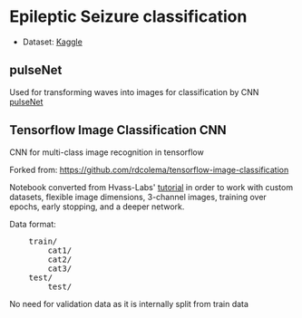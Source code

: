 # Epileptic Seizure classification
- Dataset: [Kaggle](https://www.kaggle.com/chaditya95/epileptic-seizures-dataset)
## pulseNet
Used for transforming waves into images for classification by CNN<br>
[pulseNet](https://github.com/ankurparihar/pulseNet)<br>

## Tensorflow Image Classification CNN
CNN for multi-class image recognition in tensorflow

Forked from: https://github.com/rdcolema/tensorflow-image-classification

Notebook converted from Hvass-Labs' <a href="https://github.com/Hvass-Labs/TensorFlow-Tutorials/blob/master/02_Convolutional_Neural_Network.ipynb" >tutorial</a> in order to work with custom datasets, flexible image dimensions, 3-channel images, training over epochs, early stopping, and a deeper network.

Data format:
<pre>
	train/
		cat1/
		cat2/
		cat3/
	test/
		test/
</pre>
No need for validation data as it is internally split from train data
